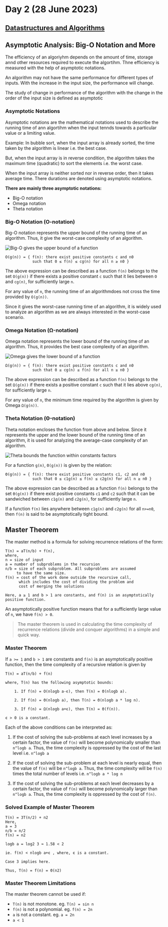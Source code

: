 # Day 2 (28 June 2023)

## [Datastructures and Algorithms](https://www.programiz.com/dsa)

## Asymptotic Analysis: Big-O Notation and More

The efficiency of an algoriyhm depends on the amount of time, storage annd other resources required to execute the algortihm. Thne efficiency is measured with the help of asymptotic notations.

An algorithm may not have the same performance for different types of inputs. With the increase in the input size, the performance will change.

The study of change in performance of the algorithm with the change in the order of the input size is defined as asymptotic

### Asymptotic Notations

Asymptotic notations are the mathematical notations used to describe the running time of ann algortihm when the input tennds towards a particular value or a limiting value.

Example: In bubble sort, when the input array is already sorted, the time taken by the algorithm is linear i.e. the best case.

But, when the input array is in reverse condition, the algorithm takes the maximum time (quadratic) to sort the elements i.e. the worst case.

When the input array is neither sorted nor in reverse order, then it takes average time. There durations are denoted using asymptotic notations.

**There are mainly three asymptotic notations:**

- Big-O notation
- Omega notation
- Theta notation

### Big-O Notation (O-notation)

Big-O notation represents the upper bound of the running time of an algorithm. Thus, it give the worst-case complexity of an algorithm.

![Big-O gives the upper bound of a function](image.png)

```
O(g(n)) = { f(n): there exist positive constants c and n0
            such that 0 ≤ f(n) ≤ cg(n) for all n ≥ n0 }
```

The above expression can be described as a function `f(n)` belongs to the set `O(g(n))` if there exists a positive constant `c` such that it lies between `O` and `cg(n)`, for sufficiently large `n`.

For any value of `n`, the running time of an algorithmdoes not cross the time provided by `O(g(n))`.

Since it gives the worst-case running time of an algorithm, it is widely used to analyze an algorithm as we are always interested in the worst-case scenario.

### Omega Notation (Ω-notation)

Omega notation represents the lower bound of the running time of an algorithm. Thus, it provides the best case complexity of an algorithm.

![Omega gives the lower bound of a function](image-1.png)

```
Ω(g(n)) = { f(n): there exist positive constants c and n0
            such that 0 ≤ cg(n) ≤ f(n) for all n ≥ n0 }
```

The above expression can be described as a function `f(n)` belongs to the set `Ω(g(n))` if there exists a positive constant `c` such that it lies above `cg(n)`, for sufficiently large `n`.

For any value of `n`, the minimum time required by the algorithm is given by Omega `Ω(g(n))`.

### Theta Notation (Θ-notation)

Theta notation encloses the function from above and below. Since it represents the upper and the lower bound of the running time of an algorithm, it is used for analyzing the average-case complexity of an algorithm.

![Theta bounds the function within constants factors](image-2.png)

For a function `g(n)`, `Θ(g(n))` is given by the relation:

```
Θ(g(n)) = { f(n): there exist positive constants c1, c2 and n0
            such that 0 ≤ c1g(n) ≤ f(n) ≤ c2g(n) for all n ≥ n0 }
```

The above expression can be described as a function `f(n)` belongs to the set `Θ(g(n))` if there exist positive constants `c1` and `c2` such that it can be sandwiched between `c1g(n)` and `c2g(n)`, for sufficiently large `n`.

If a function `f(n)` lies anywhere between `c1g(n)` and `c2g(n)` for all `n>=n0`, then `f(n)` is said to be asymptotically tight bound.

## Master Theorem

The master method is a formula for solving recurrence relations of the form:

```
T(n) = aT(n/b) + f(n),
where,
n = size of input
a = number of subproblems in the recursion
n/b = size of each subproblem. All subproblems are assumed
     to have the same size.
f(n) = cost of the work done outside the recursive call,
      which includes the cost of dividing the problem and
      cost of merging the solutions

Here, a ≥ 1 and b > 1 are constants, and f(n) is an asymptotically positive function.
```

An asymptotically positive function means that for a sufficiently large value of `n`, we have `f(n) > 0`.

> The master theorem is used in calculating the time complexity of recurrence relations (divide and conquer algorithms) in a simple and quick way.

### Master Theorem

If `a >= 1` and `b > 1` are constants and `f(n)` is an asymptotically positive function, then the time complexity of a recursive relation is given by

```
T(n) = aT(n/b) + f(n)

where, T(n) has the following asymptotic bounds:

    1. If f(n) = O(nlogb a-ϵ), then T(n) = Θ(nlogb a).

    2. If f(n) = Θ(nlogb a), then T(n) = Θ(nlogb a * log n).

    3. If f(n) = Ω(nlogb a+ϵ), then T(n) = Θ(f(n)).

ϵ > 0 is a constant.
```

Each of the above conditions can be interpreted as:

1. If the cost of solving the sub-problems at each level increases by a certain factor, the value of `f(n)` will become polynomically smaller than `n^logb a`. Thus, the time complexity is oppressed by the cost of the last level i.e. `n^logb a`

2. If the cost of solving the sub-problem at each level is nearly equal, then the value of `f(n)` will be `n^logb a`. Thus, the time complexity will be `f(n)` times the total number of levels i.e. `n^logb a * log n`

3. If the cost of solving the sub-problems at each level decreases by a certain factor, the value of `f(n)` will become polynomically larger than `n^logb a`. Thus, the time complexity is oppressed by the cost of `f(n)`.

### Solved Example of Master Theorem

```
T(n) = 3T(n/2) + n2
Here,
a = 3
n/b = n/2
f(n) = n2

logb a = log2 3 ≈ 1.58 < 2

ie. f(n) < nlogb a+ϵ , where, ϵ is a constant.

Case 3 implies here.

Thus, T(n) = f(n) = Θ(n2)
```

### Master Theorem Limitations

The master theorem cannot be used if:

- `T(n)` is not monotone. eg. `T(n) = sin n`
- `f(n)` is not a polynomial. eg. `f(n) = 2n`
- `a` is not a constant. eg. `a = 2n`
- `a < 1`
